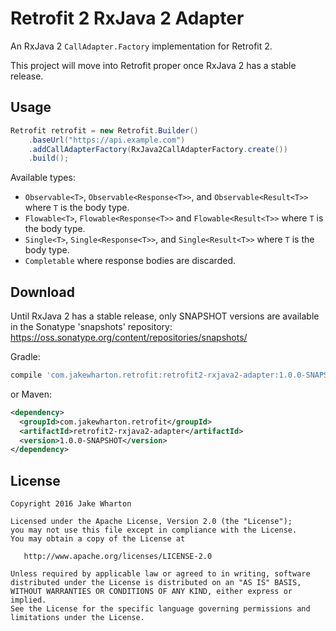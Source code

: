 Retrofit 2 RxJava 2 Adapter
==========================

An RxJava 2 `CallAdapter.Factory` implementation for Retrofit 2.

This project will move into Retrofit proper once RxJava 2 has a stable release.



Usage
-----

```java
Retrofit retrofit = new Retrofit.Builder()
    .baseUrl("https://api.example.com")
    .addCallAdapterFactory(RxJava2CallAdapterFactory.create())
    .build();
```

Available types:

 * `Observable<T>`, `Observable<Response<T>>`, and `Observable<Result<T>>` where `T` is the body type.
 * `Flowable<T>`, `Flowable<Response<T>>` and `Flowable<Result<T>>` where `T` is the body type.
 * `Single<T>`, `Single<Response<T>>`, and `Single<Result<T>>`  where `T` is the body type.
 * `Completable` where response bodies are discarded.



Download
--------

Until RxJava 2 has a stable release, only SNAPSHOT versions are available in the Sonatype
'snapshots' repository: https://oss.sonatype.org/content/repositories/snapshots/

Gradle:
```groovy
compile 'com.jakewharton.retrofit:retrofit2-rxjava2-adapter:1.0.0-SNAPSHOT'
```
or Maven:
```xml
<dependency>
  <groupId>com.jakewharton.retrofit</groupId>
  <artifactId>retrofit2-rxjava2-adapter</artifactId>
  <version>1.0.0-SNAPSHOT</version>
</dependency>
```



License
-------

    Copyright 2016 Jake Wharton

    Licensed under the Apache License, Version 2.0 (the "License");
    you may not use this file except in compliance with the License.
    You may obtain a copy of the License at

       http://www.apache.org/licenses/LICENSE-2.0

    Unless required by applicable law or agreed to in writing, software
    distributed under the License is distributed on an "AS IS" BASIS,
    WITHOUT WARRANTIES OR CONDITIONS OF ANY KIND, either express or implied.
    See the License for the specific language governing permissions and
    limitations under the License.
